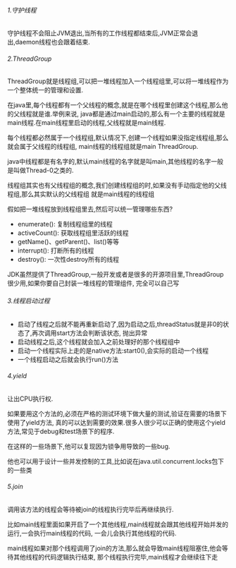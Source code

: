 ###### 1.守护线程
守护线程不会阻止JVM退出,当所有的工作线程都结束后,JVM正常会退出,daemon线程也会跟着结束.

###### 2.ThreadGroup
ThreadGroup就是线程组,可以把一堆线程加入一个线程组里,可以将一堆线程作为一个整体统一的管理和设置.  

在java里,每个线程都有一个父线程的概念,就是在哪个线程里创建这个线程,那么他的父线程就是谁.举例来说,
java都是通过main启动的,那么有一个主要的线程就是main线程.在main线程里启动的线程,父线程就是main线程.  

每个线程都必然属于一个线程组,默认情况下,创建一个线程如果没指定线程组,那么就会属于父线程的线程组,
main线程的线程组就是main ThreadGroup.  

java中线程都是有名字的,默认main线程的名字就是叫main,其他线程的名字一般是叫做Thread-0之类的.  

线程组其实也有父线程组的概念,我们创建线程组的时,如果没有手动指定他的父线程组,那么其实默认的父线程组
就是main线程的线程组

假如把一堆线程放到线程组里去,然后可以统一管理哪些东西?
- enumerate(): 复制线程组里的线程
- activeCount(): 获取线程组里活跃的线程
- getName()、getParent()、list()等等
- interrupt(): 打断所有的线程
- destroy(): 一次性destroy所有的线程

JDK虽然提供了ThreadGroup,一般开发或者是很多的开源项目里,ThreadGroup很少用,如果你要自己封装一堆线程的管理组件,
完全可以自己写

###### 3.线程启动过程
- 启动了线程之后就不能再重新启动了,因为启动之后,threadStatus就是非0的状态了,再次调用start方法会判断该状态,
  抛出异常
- 启动线程之后,这个线程就会加入之前处理好的那个线程组中
- 启动一个线程实际上走的是native方法:start0(),会实际的启动一个线程
- 一个线程启动之后就会执行run()方法

###### 4.yield
让出CPU执行权.  

如果要用这个方法的,必须在严格的测试环境下做大量的测试,验证在需要的场景下使用了yield方法,
真的可以达到需要的效果.很多人很少可以正确的使用这个yield方法,常见于debug和test场景下的程序.

在这样的一些场景下,他可以复现因为锁争用导致的一些bug.

他也可以用于设计一些并发控制的工具,比如说在java.util.concurrent.locks包下的一些类

###### 5.join
调用该方法的线程会等待被join的线程执行完毕后再继续执行.

比如main线程里面如果开启了一个其他线程,main线程就会跟其他线程开始并发的运行,一会执行main线程的代码,
一会儿会执行其他线程的代码.

main线程如果对那个线程调用了join的方法,那么就会导致main线程阻塞住,他会等待其他线程的代码逻辑执行结束,
那个线程执行完毕,main线程才会继续往下走
